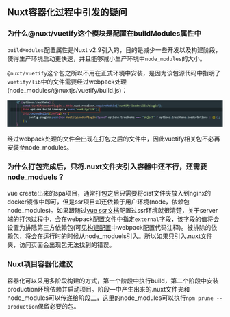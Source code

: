 ## Nuxt容器化过程中引发的疑问

### 为什么@nuxt/vuetify这个模块是配置在buildModules属性中

`buildModules`配置属性是Nuxt v2.9引入的，目的是减少一些开发以及构建阶段，使得生产环境启动更快速，并且能够减小生产环境中`node_modules`的大小。

`@nuxt/vuetify`这个包之所以不用在正式环境中安装，是因为该包源代码中指明了`vuetify/lib`中的文件需要经过webpack处理(node_modules/@nuxtjs/vuetify/build.js)：

![](./img/nuxt-question/1.png)

经过webpack处理的文件会出现在打包之后的文件中，因此vuetify相关包不必再安装至node_modules。



### 为什么打包完成后，只将.nuxt文件夹引入容器中还不行，还需要node_moduels？

vue create出来的spa项目，通常打包之后只需要将dist文件夹放入到nginx的docker镜像中即可，但是ssr项目却还依赖于用户环境(node，依赖包node_modules)。如果跟随过[vue ssr文档](<https://ssr.vuejs.org/zh/#%E4%BB%80%E4%B9%88%E6%98%AF%E6%9C%8D%E5%8A%A1%E5%99%A8%E7%AB%AF%E6%B8%B2%E6%9F%93-ssr-%EF%BC%9F>)配置过ssr环境就很清楚，关于server端的打包过程中，会在webpack配置文件中指定`external`字段，该字段的值将会设置为排除第三方依赖包(可见[构建配置](<https://ssr.vuejs.org/zh/guide/build-config.html#%E6%9C%8D%E5%8A%A1%E5%99%A8%E9%85%8D%E7%BD%AE-server-config>)中webpack配置代码注释)。被排除的依赖包，将会在运行时的时候从node_moduels引入。所以如果只引入.nuxt文件夹，访问页面会出现包无法找到的错误。



### Nuxt项目容器化建议

容器化可以采用多阶段构建的方式，第一个阶段中执行build，第二个阶段中安装production环境依赖并启动项目。阶段一中产生出来的.nuxt文件夹和node_modules可以传递给阶段二，这里的node_modules可以执行`npm prune --production`保留必要的包。


